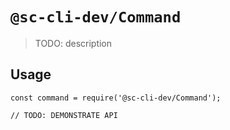 # `@sc-cli-dev/Command`

> TODO: description

## Usage

```
const command = require('@sc-cli-dev/Command');

// TODO: DEMONSTRATE API
```
